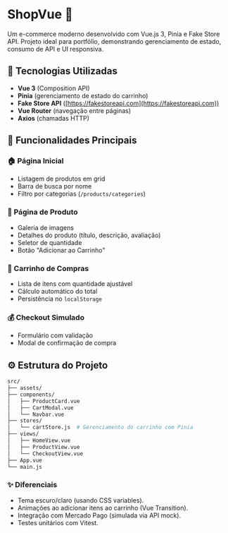 # ShopVue 🛒

Um e-commerce moderno desenvolvido com Vue.js 3, Pinia e Fake Store API. Projeto ideal para portfólio, demonstrando gerenciamento de estado, consumo de API e UI responsiva.

## 🔧 Tecnologias Utilizadas

- **Vue 3** (Composition API)
- **Pinia** (gerenciamento de estado do carrinho)
- **Fake Store API** ([https://fakestoreapi.com](https://fakestoreapi.com))
- **Vue Router** (navegação entre páginas)
- **Axios** (chamadas HTTP)

## 🎯 Funcionalidades Principais

### 🏠 Página Inicial
- Listagem de produtos em grid
- Barra de busca por nome
- Filtro por categorias (`/products/categories`)

### 📄 Página de Produto
- Galeria de imagens
- Detalhes do produto (título, descrição, avaliação)
- Seletor de quantidade
- Botão "Adicionar ao Carrinho"

### 🛒 Carrinho de Compras
- Lista de itens com quantidade ajustável
- Cálculo automático do total
- Persistência no `localStorage`

### 💰 Checkout Simulado
- Formulário com validação
- Modal de confirmação de compra

## ⚙️ Estrutura do Projeto

```bash
src/
├── assets/
├── components/
│   ├── ProductCard.vue
│   ├── CartModal.vue
│   └── Navbar.vue
├── stores/
│   └── cartStore.js  # Gerenciamento do carrinho com Pinia
├── views/
│   ├── HomeView.vue
│   ├── ProductView.vue
│   └── CheckoutView.vue
├── App.vue
└── main.js
``````

### ✨ Diferenciais
- Tema escuro/claro (usando CSS variables).
- Animações ao adicionar itens ao carrinho (Vue Transition).
- Integração com Mercado Pago (simulada via API mock).
- Testes unitários com Vitest.
